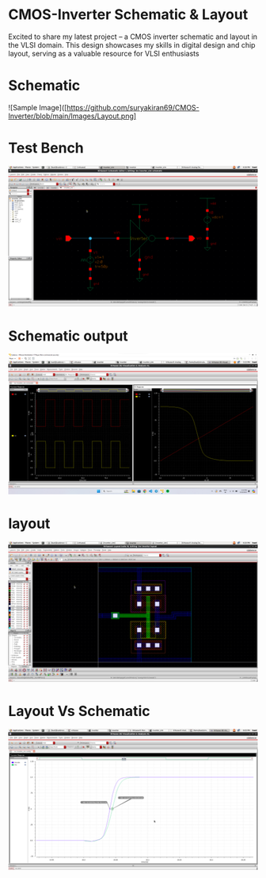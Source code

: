 # CMOS-Inverter Schematic & Layout
Excited to share my latest project – a CMOS inverter schematic and layout in the VLSI domain. This design showcases my skills in digital design and chip layout, serving as a valuable resource for VLSI enthusiasts


# Schematic

![Sample Image]([https://github.com/suryakiran69/CMOS-Inverter/blob/main/Images/Layout.png]
# Test Bench

![Sample Image](https://github.com/suryakiran69/CMOS-Inverter/blob/main/Images/Test%20bench.png)

# Schematic output


![Sample Image](https://github.com/suryakiran69/CMOS-Inverter/blob/main/Images/Schematic%20output.png)

# layout

![Sample Image](https://github.com/suryakiran69/CMOS-Inverter/blob/main/Images/Layout.png)

# Layout Vs Schematic 

![Sample Image](https://github.com/suryakiran69/CMOS-Inverter/blob/main/Images/Layout%20vs%20Schematic.png)
